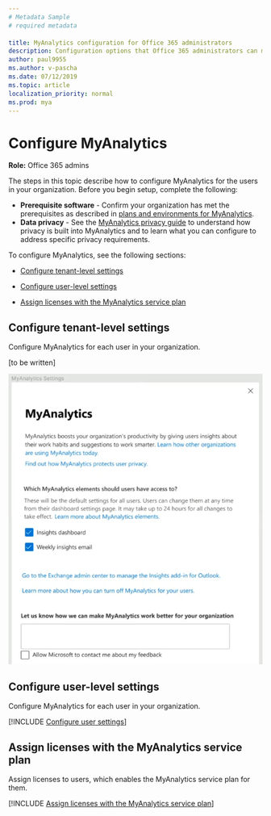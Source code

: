 ```yaml
---
# Metadata Sample
# required metadata

title: MyAnalytics configuration for Office 365 administrators
description: Configuration options that Office 365 administrators can make for MyAnalytics users
author: paul9955
ms.author: v-pascha
ms.date: 07/12/2019
ms.topic: article
localization_priority: normal 
ms.prod: mya
---
```


# Configure MyAnalytics

**Role:** Office 365 admins

The steps in this topic describe how to configure MyAnalytics for the users in your organization. Before you begin setup, complete the following:

 * **Prerequisite software** - Confirm your organization has met the prerequisites as described in [plans and environments for MyAnalytics](../Overview/plans-environments.md).
 * **Data privacy** - See the [MyAnalytics privacy guide](../Overview/Privacy-Guide.md) to understand how privacy is built into MyAnalytics and to learn what you can configure to address specific privacy requirements.

To configure MyAnalytics, see the following sections:

 * [Configure tenant-level settings](#configure-tenant-level-settings)

 * [Configure user-level settings](#configure-user-level-settings)

 * [Assign licenses with the MyAnalytics service plan](#assign-licenses-with-the-myanalytics-service-plan) 


## Configure tenant-level settings

Configure MyAnalytics for each user in your organization.

[to be written]

![Select visibility](../../images/mya/setup/assign-mya-access.png)

## Configure user-level settings

Configure MyAnalytics for each user in your organization.

[!INCLUDE [Configure user settings](../setup/configure-mya-user-settings.md)] 


## Assign licenses with the MyAnalytics service plan

Assign licenses to users, which enables the MyAnalytics service plan for them.

[!INCLUDE [Assign licenses with the MyAnalytics service plan](../setup/assign-licenses.md)]




